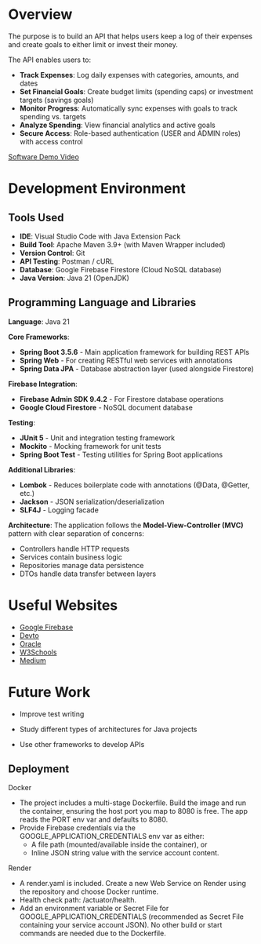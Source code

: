 # Overview

The purpose is to build an API that helps users keep a log of their expenses and create goals to either limit or invest their money.

The API enables users to:
- **Track Expenses**: Log daily expenses with categories, amounts, and dates
- **Set Financial Goals**: Create budget limits (spending caps) or investment targets (savings goals)
- **Monitor Progress**: Automatically sync expenses with goals to track spending vs. targets
- **Analyze Spending**: View financial analytics and active goals
- **Secure Access**: Role-based authentication (USER and ADMIN roles) with access control


[Software Demo Video](https://youtu.be/zTlVR5kOF1I)

# Development Environment

## Tools Used

- **IDE**: Visual Studio Code with Java Extension Pack
- **Build Tool**: Apache Maven 3.9+ (with Maven Wrapper included)
- **Version Control**: Git
- **API Testing**: Postman / cURL
- **Database**: Google Firebase Firestore (Cloud NoSQL database)
- **Java Version**: Java 21 (OpenJDK)

## Programming Language and Libraries

**Language**: Java 21

**Core Frameworks**:
- **Spring Boot 3.5.6** - Main application framework for building REST APIs
- **Spring Web** - For creating RESTful web services with annotations
- **Spring Data JPA** - Database abstraction layer (used alongside Firestore)

**Firebase Integration**:
- **Firebase Admin SDK 9.4.2** - For Firestore database operations
- **Google Cloud Firestore** - NoSQL document database

**Testing**:
- **JUnit 5** - Unit and integration testing framework
- **Mockito** - Mocking framework for unit tests
- **Spring Boot Test** - Testing utilities for Spring Boot applications

**Additional Libraries**:
- **Lombok** - Reduces boilerplate code with annotations (@Data, @Getter, etc.)
- **Jackson** - JSON serialization/deserialization
- **SLF4J** - Logging facade

**Architecture**: 
The application follows the **Model-View-Controller (MVC)** pattern with clear separation of concerns:
- Controllers handle HTTP requests
- Services contain business logic
- Repositories manage data persistence
- DTOs handle data transfer between layers

# Useful Websites

- [Google Firebase](https://firebase.google.com/docs?hl=pt-br)
- [Devto](https://dev.to/whathebea/how-to-use-junit-and-mockito-for-unit-testing-in-java-4pjb)
- [Oracle](https://docs.oracle.com/en/java/javase/21/)
- [W3Schools](https://www.w3schools.com/java/java_ref_reference.asp)
- [Medium](https://medium.com/@ahmettemelkundupoglu/java-record-class-vs-dto-data-transfer-object-a-comprehensive-guide-with-pros-cons-and-949cd6881dea)

# Future Work

- Improve test writing

- Study different types of architectures for Java projects

- Use other frameworks to develop APIs

## Deployment

Docker
- The project includes a multi-stage Dockerfile. Build the image and run the container, ensuring the host port you map to 8080 is free. The app reads the PORT env var and defaults to 8080.
- Provide Firebase credentials via the GOOGLE_APPLICATION_CREDENTIALS env var as either:
	- A file path (mounted/available inside the container), or
	- Inline JSON string value with the service account content.

Render
- A render.yaml is included. Create a new Web Service on Render using the repository and choose Docker runtime.
- Health check path: /actuator/health.
- Add an environment variable or Secret File for GOOGLE_APPLICATION_CREDENTIALS (recommended as Secret File containing your service account JSON). No other build or start commands are needed due to the Dockerfile.